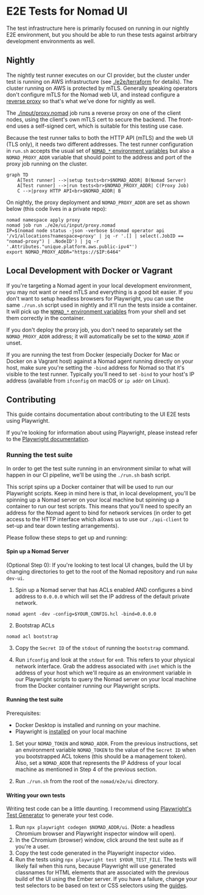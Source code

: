 # E2E Tests for Nomad UI

The test infrastructure here is primarily focused on running in our nightly E2E
environment, but you should be able to run these tests against arbitrary
development environments as well.

## Nightly

The nightly test runner executes on our CI provider, but the cluster under test
is running on AWS infrastructure (see [./e2e/terraform][] for details). The
cluster running on AWS is protected by mTLS. Generally speaking operators don't
configure mTLS for the Nomad web UI, and instead configure a [reverse proxy][]
so that's what we've done for nightly as well.

The [./input/proxy.nomad][] job runs a reverse proxy on one of the client nodes,
using the client's own mTLS cert to secure the backend. The front-end uses a
self-signed cert, which is suitable for this testing use case.

Because the test runner talks to both the HTTP API (mTLS) and the web UI (TLS
only), it needs two different addresses. The test runner configuration in
`run.sh` accepts the usual set of [`NOMAD_*` environment variables][] but also a
`NOMAD_PROXY_ADDR` variable that should point to the address and port of the
proxy job running on the cluster.

```mermaid
graph TD
    A[Test runner] -->|setup tests<br>$NOMAD_ADDR| B(Nomad Server)
    A[Test runner] -->|run tests<br>$NOMAD_PROXY_ADDR| C(Proxy Job)
    C -->|proxy HTTP API<br>$NOMAD_ADDR| B
```

On nightly, the proxy deployment and `NOMAD_PROXY_ADDR` are set as shown below
(this code lives in a private repo):

```
nomad namespace apply proxy
nomad job run ./e2e/ui/input/proxy.nomad
IP=$(nomad node status -json -verbose $(nomad operator api '/v1/allocations?namespace=proxy' | jq -r '.[] | select(.JobID == "nomad-proxy") | .NodeID') | jq -r '.Attributes."unique.platform.aws.public-ipv4"')
export NOMAD_PROXY_ADDR="https://$IP:6464"
```


## Local Development with Docker or Vagrant

If you're targeting a Nomad agent in your local development environment, you may
not want or need mTLS and everything is a good bit easier. If you don't want to
setup headless browsers for Playwright, you can use the same `./run.sh` script
used in nightly and it'll run the tests inside a container. It will pick up the
[`NOMAD_*` environment variables][] from your shell and set them correctly in
the container.

If you don't deploy the proxy job, you don't need to separately set the
`NOMAD_PROXY_ADDR` address; it will automatically be set to the `NOMAD_ADDR` if
unset.

If you are running the test from Docker (especially Docker for Mac or Docker on
a Vagrant host) against a Nomad agent running directly on your host, make sure
you're setting the `-bind` address for Nomad so that it's visible to the test
runner. Typically you'll need to set `-bind` to your host's IP address
(available from `ifconfig` on macOS or `ip addr` on Linux).


[./e2e/terraform]: https://github.com/hashicorp/nomad/tree/main/e2e/terraform
[reverse proxy]: https://developer.hashicorp.com/nomad/tutorials/manage-clusters/reverse-proxy-ui
[./input/proxy.nomad]: https://github.com/hashicorp/nomad/tree/main/e2e/ui/input/proxy.nomad
[`NOMAD_*` environment variables]: https://developer.hashicorp.com/nomad/docs/commands#command-contexts

## Contributing

This guide contains documentation about contributing to the UI E2E tests using Playwright.

If you're looking for information about using Playwright, please instead refer to the [Playwright documentation](https://playwright.dev/docs/writing-tests).

### Running the test suite

In order to get the test suite running in an environment similar to what will happen in our CI pipeline, we'll be using the `./run.sh` bash script.

This script spins up a Docker container that will be used to run our Playwright
scripts. Keep in mind here is that, in local development, you'll be spinning up
a Nomad server on your local machine but spinning up a container to run our test
scripts. This means that you'll need to specify an address for the Nomad agent
to bind for network services (in order to get access to the HTTP interface which
allows us to use our `./api-client` to set-up and tear down testing
arrangements).

Please follow these steps to get up and running:

#### Spin up a Nomad Server

(Optional Step 0): If you're looking to test local UI changes, build the UI by changing directories to get to the root of the Nomad repository and run `make dev-ui`.

1. Spin up a Nomad server that has ACLs enabled AND configures a bind address to `0.0.0.0` which will set the IP address of the default private network.

`nomad agent -dev -config=$YOUR_CONFIG.hcl -bind=0.0.0.0`

2. Bootstrap ACLs

`nomad acl bootstrap`

3. Copy the `Secret ID` of the `stdout` of running the `bootstrap` command.

4. Run `ifconfig` and look at the `stdout` for `en0`. This refers to your physical network interface. Grab the address associated with `inet` which is the address of your host which we'll require as an environment variable in our Playwright scripts to query the Nomad server on your local machine from the Docker container running our Playwright scripts.

#### Running the test suite

Prerequisites:

- Docker Desktop is installed and running on your machine.
- Playwright is [installed](https://playwright.dev/docs/intro) on your local machine

1. Set your `NOMAD_TOKEN` and `NOMAD_ADDR`. From the previous instructions, set an environment variable `NOMAD_TOKEN` to the value of the `Secret ID` when you bootstrapped ACL tokens (this should be a management token). Also, set a `NOMAD_ADDR` that represents the IP Address of your local machine as mentioned in Step 4 of the previous section.

2. Run `./run.sh` from the root of the `nomad/e2e/ui` directory.

#### Writing your own tests

Writing test code can be a little daunting. I recommend using [Playwright's Test Generator](https://playwright.dev/docs/codegen-intro) to generate your test code.

1. Run `npx playwright codegen $NOMAD_ADDR/ui`. (Note: a headless Chromium browser and Playwright inspector window will open).
2. In the Chromium (browser) window, click around the test suite as if you're a user.
3. Copy the test code generated in the Playwright inspector video.
4. Run the tests using `npx playwright test $YOUR_TEST_FILE`. The tests will likely fail when this runs, because Playwright will use generated classnames for HTML elements that are associated with the previous build of the UI using the Ember server. If you have a failure, change your test selectors to be based on text or CSS selectors using the [guides](https://playwright.dev/docs/selectors).
